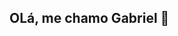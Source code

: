 ## OLá, me chamo Gabriel 👋

<!--
**GabrielGadelhaa/GabrielGadelhaa** is a ✨ _special_ ✨ repository because its `README.md` (this file) appears on your GitHub profile.



![image](https://github.com/user-attachments/assets/62560a5e-1ed0-4907-b461-4fa094838a9b)

